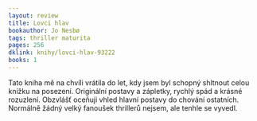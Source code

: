 ```yaml
---
layout: review
title: Lovci hlav
bookauthor: Jo Nesbø
tags: thriller maturita
pages: 256
dklink: knihy/lovci-hlav-93222
books: 1
---
```


Tato kniha mě na chvíli vrátila do let, kdy jsem byl schopný shltnout celou knížku na posezení. Originální postavy a zápletky, rychlý spád a krásné rozuzlení. Obzvlášť oceňuji vhled hlavní postavy do chování ostatních. Normálně žádný velký fanoušek thrillerů nejsem, ale tenhle se vyvedl.